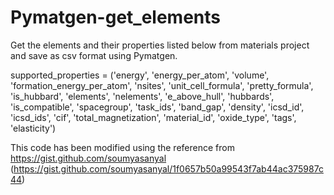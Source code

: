 # Pymatgen-get_elements
Get the elements and their properties listed below from materials project and save as csv format using Pymatgen.


supported_properties = ('energy', 'energy_per_atom', 'volume', 'formation_energy_per_atom', 'nsites', 'unit_cell_formula', 'pretty_formula', 'is_hubbard', 'elements', 'nelements', 'e_above_hull', 'hubbards', 'is_compatible', 'spacegroup', 'task_ids', 'band_gap', 'density', 'icsd_id', 'icsd_ids', 'cif', 'total_magnetization', 'material_id', 'oxide_type', 'tags', 'elasticity')

This code has been modified using the reference from https://gist.github.com/soumyasanyal (https://gist.github.com/soumyasanyal/1f0657b50a99543f7ab44ac375987c44)
